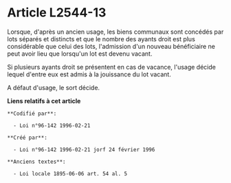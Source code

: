 # Article L2544-13

Lorsque, d'après un ancien usage, les biens communaux sont concédés par lots séparés et distincts et que le nombre des ayants
droit est plus considérable que celui des lots, l'admission d'un nouveau bénéficiaire ne peut avoir lieu que lorsqu'un lot
est devenu vacant.

Si plusieurs ayants droit se présentent en cas de vacance, l'usage décide lequel d'entre eux est admis à la jouissance du lot
vacant.

A défaut d'usage, le sort décide.

**Liens relatifs à cet article**

	**Codifié par**:

	  - Loi n°96-142 1996-02-21

	**Créé par**:

	  - Loi n°96-142 1996-02-21 jorf 24 février 1996

	**Anciens textes**:

	  - Loi locale 1895-06-06 art. 54 al. 5
